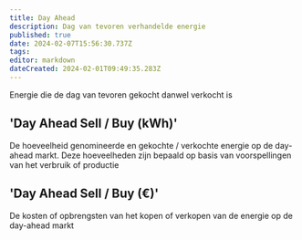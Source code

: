 ```yaml
---
title: Day Ahead
description: Dag van tevoren verhandelde energie
published: true
date: 2024-02-07T15:56:30.737Z
tags: 
editor: markdown
dateCreated: 2024-02-01T09:49:35.283Z
---
```


Energie die de dag van tevoren gekocht danwel verkocht is

## 'Day Ahead Sell / Buy (kWh)'

De hoeveelheid genomineerde en gekochte / verkochte energie op de day-ahead markt. Deze hoeveelheden zijn bepaald op basis van voorspellingen van het verbruik of productie

## 'Day Ahead Sell / Buy (€)'

De kosten of opbrengsten van het kopen of verkopen van de energie op de day-ahead markt

